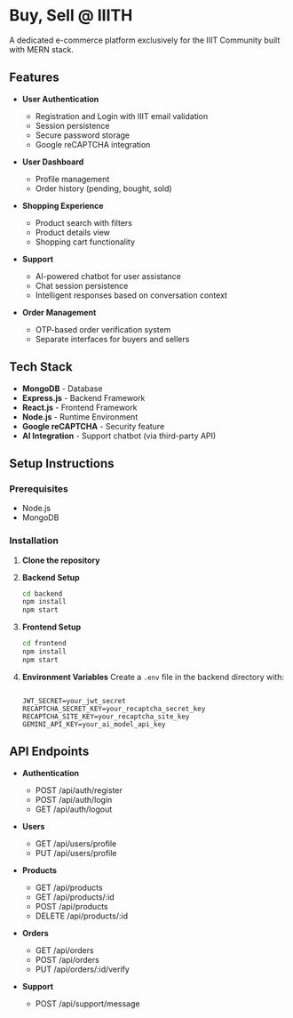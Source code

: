 # Buy, Sell @ IIITH

A dedicated e-commerce platform exclusively for the IIIT Community built with MERN stack.

## Features

- **User Authentication**
  - Registration and Login with IIIT email validation
  - Session persistence
  - Secure password storage
  - Google reCAPTCHA integration

- **User Dashboard**
  - Profile management
  - Order history (pending, bought, sold)

- **Shopping Experience**
  - Product search with filters
  - Product details view
  - Shopping cart functionality

- **Support**
  - AI-powered chatbot for user assistance
  - Chat session persistence
  - Intelligent responses based on conversation context

- **Order Management**
  - OTP-based order verification system
  - Separate interfaces for buyers and sellers

## Tech Stack

- **MongoDB** - Database
- **Express.js** - Backend Framework
- **React.js** - Frontend Framework
- **Node.js** - Runtime Environment
- **Google reCAPTCHA** - Security feature
- **AI Integration** - Support chatbot (via third-party API)

## Setup Instructions

### Prerequisites
- Node.js
- MongoDB

### Installation

1. **Clone the repository**

2. **Backend Setup**
   ```bash
   cd backend
   npm install
   npm start
   ```

3. **Frontend Setup**
   ```bash
   cd frontend
   npm install
   npm start
   ```

4. **Environment Variables**
   Create a `.env` file in the backend directory with:
   ```
  
   JWT_SECRET=your_jwt_secret
   RECAPTCHA_SECRET_KEY=your_recaptcha_secret_key
   RECAPTCHA_SITE_KEY=your_recaptcha_site_key
   GEMINI_API_KEY=your_ai_model_api_key
   ```

## API Endpoints

- **Authentication**
  - POST /api/auth/register
  - POST /api/auth/login
  - GET /api/auth/logout

- **Users**
  - GET /api/users/profile
  - PUT /api/users/profile

- **Products**
  - GET /api/products
  - GET /api/products/:id
  - POST /api/products
  - DELETE /api/products/:id

- **Orders**
  - GET /api/orders
  - POST /api/orders
  - PUT /api/orders/:id/verify

- **Support**
  - POST /api/support/message
